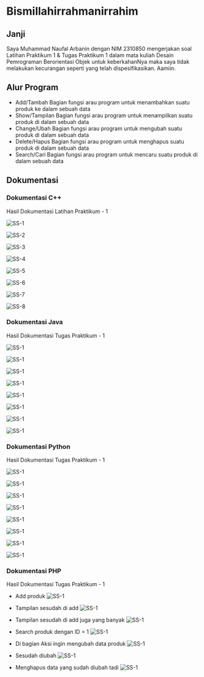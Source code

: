 # Bismillahirrahmanirrahim

## Janji
Saya Muhammad Naufal Arbanin dengan NIM 2310850 mengerjakan soal Latihan Praktikum 1 & Tugas Praktikum 1 dalam mata kuliah Desain Pemrograman Berorientasi Objek untuk keberkahanNya maka saya tidak melakukan kecurangan seperti yang telah dispesifikasikan. Aamiin.

## Alur Program
- Add/Tambah
    Bagian fungsi arau program untuk menambahkan suatu produk ke dalam sebuah data
- Show/Tampilan
    Bagian fungsi arau program untuk menampilkan suatu produk di dalam sebuah data
- Change/Ubah
    Bagian fungsi arau program untuk mengubah suatu produk di dalam sebuah data
- Delete/Hapus
    Bagian fungsi arau program untuk menghapus suatu produk di dalam sebuah data
- Search/Cari
    Bagian fungsi arau program untuk mencaru suatu produk di dalam sebuah data

## Dokumentasi
### Dokumentasi C++
Hasil Dokumentasi Latihan Praktikum - 1

![SS-1](https://github.com/Abangnin/TP1DPBO2025C2/blob/main/C%2B%2B/Dokumentasi%20Hasil/1.jpg)

![SS-2](https://github.com/Abangnin/TP1DPBO2025C2/blob/main/C%2B%2B/Dokumentasi%20Hasil/2.jpg)

![SS-3](https://github.com/Abangnin/TP1DPBO2025C2/blob/main/C%2B%2B/Dokumentasi%20Hasil/3.jpg)

![SS-4](https://github.com/Abangnin/TP1DPBO2025C2/blob/main/C%2B%2B/Dokumentasi%20Hasil/4.jpg)

![SS-5](https://github.com/Abangnin/TP1DPBO2025C2/blob/main/C%2B%2B/Dokumentasi%20Hasil/5.jpg)

![SS-6](https://github.com/Abangnin/TP1DPBO2025C2/blob/main/C%2B%2B/Dokumentasi%20Hasil/6.jpg)

![SS-7](https://github.com/Abangnin/TP1DPBO2025C2/blob/main/C%2B%2B/Dokumentasi%20Hasil/7.jpg)

![SS-8](https://github.com/Abangnin/TP1DPBO2025C2/blob/main/C%2B%2B/Dokumentasi%20Hasil/8.jpg)

### Dokumentasi Java
Hasil Dokumentasi Tugas Praktikum - 1

![SS-1](https://github.com/Abangnin/TP1DPBO2025C2/blob/main/Java/Dokumentasi%20Hasil/java-1.jpg)

![SS-1](https://github.com/Abangnin/TP1DPBO2025C2/blob/main/Java/Dokumentasi%20Hasil/java-2.jpg)

![SS-1](https://github.com/Abangnin/TP1DPBO2025C2/blob/main/Java/Dokumentasi%20Hasil/java-3.jpg)

![SS-1](https://github.com/Abangnin/TP1DPBO2025C2/blob/main/Java/Dokumentasi%20Hasil/java-4.jpg)

![SS-1](https://github.com/Abangnin/TP1DPBO2025C2/blob/main/Java/Dokumentasi%20Hasil/java-5.jpg)

![SS-1](https://github.com/Abangnin/TP1DPBO2025C2/blob/main/Java/Dokumentasi%20Hasil/java-6.jpg)

![SS-1](https://github.com/Abangnin/TP1DPBO2025C2/blob/main/Java/Dokumentasi%20Hasil/java-7.jpg)

![SS-1](https://github.com/Abangnin/TP1DPBO2025C2/blob/main/Java/Dokumentasi%20Hasil/java-8.jpg)


### Dokumentasi Python
Hasil Dokumentasi Tugas Praktikum - 1

![SS-1](https://github.com/Abangnin/TP1DPBO2025C2/blob/main/Python/Dokumentasi%20Hasil/py-1.jpg)

![SS-1](https://github.com/Abangnin/TP1DPBO2025C2/blob/main/Python/Dokumentasi%20Hasil/py-2.jpg)

![SS-1](https://github.com/Abangnin/TP1DPBO2025C2/blob/main/Python/Dokumentasi%20Hasil/py-3.jpg)

![SS-1](https://github.com/Abangnin/TP1DPBO2025C2/blob/main/Python/Dokumentasi%20Hasil/py-4.jpg)

![SS-1](https://github.com/Abangnin/TP1DPBO2025C2/blob/main/Python/Dokumentasi%20Hasil/py-5.jpg)

![SS-1](https://github.com/Abangnin/TP1DPBO2025C2/blob/main/Python/Dokumentasi%20Hasil/py-6.jpg)

![SS-1](https://github.com/Abangnin/TP1DPBO2025C2/blob/main/Python/Dokumentasi%20Hasil/py-7.jpg)

![SS-1](https://github.com/Abangnin/TP1DPBO2025C2/blob/main/Python/Dokumentasi%20Hasil/py-8.jpg)

### Dokumentasi PHP
Hasil Dokumentasi Tugas Praktikum - 1

- Add produk
![SS-1](https://github.com/Abangnin/TP1DPBO2025C2/blob/main/PHP/Dokumentasi%20Hasil/php-1.jpg)

- Tampilan sesudah di add
![SS-1](https://github.com/Abangnin/TP1DPBO2025C2/blob/main/PHP/Dokumentasi%20Hasil/php-2.jpg)

- Tampilan sesudah di add juga yang banyak
![SS-1](https://github.com/Abangnin/TP1DPBO2025C2/blob/main/PHP/Dokumentasi%20Hasil/php-3.jpg)

- Search produk dengan ID = 1
![SS-1](https://github.com/Abangnin/TP1DPBO2025C2/blob/main/PHP/Dokumentasi%20Hasil/php-4.jpg)

- Di bagian Aksi ingin mengubah data produk
![SS-1](https://github.com/Abangnin/TP1DPBO2025C2/blob/main/PHP/Dokumentasi%20Hasil/php-5.jpg)

- Sesudah diubah
![SS-1](https://github.com/Abangnin/TP1DPBO2025C2/blob/main/PHP/Dokumentasi%20Hasil/php-6.jpg)

- Menghapus data yang sudah diubah tadi
![SS-1](https://github.com/Abangnin/TP1DPBO2025C2/blob/main/PHP/Dokumentasi%20Hasil/php-7.jpg)

